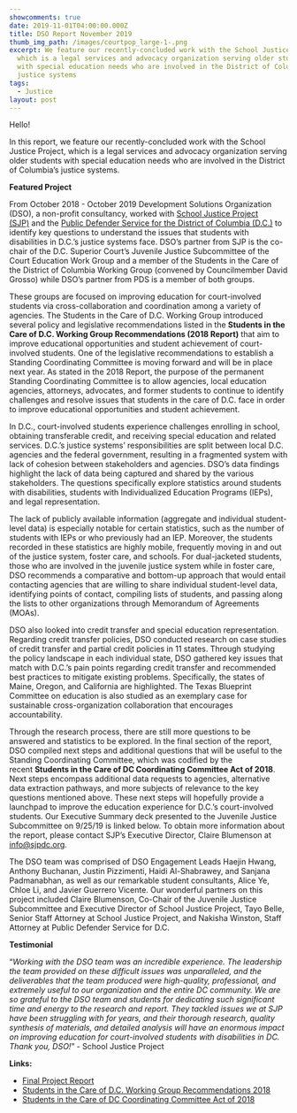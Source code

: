 ```yaml
---
showcomments: true
date: 2019-11-01T04:00:00.000Z
title: DSO Report November 2019
thumb_img_path: /images/courtpop_large-1-.png
excerpt: We feature our recently-concluded work with the School Justice Project,
  which is a legal services and advocacy organization serving older students
  with special education needs who are involved in the District of Columbia’s
  justice systems
tags:
  - Justice
layout: post
---
```

Hello!

In this report, we feature our recently-concluded work with the School Justice Project, which is a legal services and advocacy organization serving older students with special education needs who are involved in the District of Columbia’s justice systems.

**Featured Project**

From October 2018 - October 2019 Development Solutions Organization (DSO), a non-profit consultancy, worked with [School Justice Project (SJP)](http://www.sjpdc.org/) and the [Public Defender Service for the District of Columbia (D.C.)](https://www.pdsdc.org/) to identify key questions to understand the issues that students with disabilities in D.C.’s justice systems face. DSO’s partner from SJP is the co-chair of the D.C. Superior Court’s Juvenile Justice Subcommittee of the Court Education Work Group and a member of the Students in the Care of the District of Columbia Working Group (convened by Councilmember David Grosso) while DSO’s partner from PDS is a member of both groups. 

These groups are focused on improving education for court-involved students via cross-collaboration and coordination among a variety of agencies. The Students in the Care of D.C. Working Group introduced several policy and legislative recommendations listed in the **Students in the Care of D.C. Working Group Recommendations (2018 Report)** that aim to improve educational opportunities and student achievement of court-involved students. One of the legislative recommendations to establish a Standing Coordinating Committee is moving forward and will be in place next year. As stated in the 2018 Report, the purpose of the permanent Standing Coordinating Committee is to allow agencies, local education agencies, attorneys, advocates, and former students to continue to identify challenges and resolve issues that students in the care of D.C. face in order to improve educational opportunities and student achievement.

In D.C., court-involved students experience challenges enrolling in school, obtaining transferable credit, and receiving special education and related services. D.C.’s justice systems’ responsibilities are split between local D.C. agencies and the federal government, resulting in a fragmented system with lack of cohesion between stakeholders and agencies. DSO’s data findings highlight the lack of data being captured and shared by the various stakeholders. The questions specifically explore statistics around students with disabilities, students with Individualized Education Programs (IEPs), and legal representation.

The lack of publicly available information (aggregate and individual student-level data) is especially notable for certain statistics, such as the number of students with IEPs or who previously had an IEP. Moreover, the students recorded in these statistics are highly mobile, frequently moving in and out of the justice system, foster care, and schools. For dual-jacketed students, those who are involved in the juvenile justice system while in foster care, DSO recommends a comparative and bottom-up approach that would entail contacting agencies that are willing to share individual student-level data, identifying points of contact, compiling lists of students, and passing along the lists to other organizations through Memorandum of Agreements (MOAs).

DSO also looked into credit transfer and special education representation. Regarding credit transfer policies, DSO conducted research on case studies of credit transfer and partial credit policies in 11 states. Through studying the policy landscape in each individual state, DSO gathered key issues that match with D.C.’s pain points regarding credit transfer and recommended best practices to mitigate existing problems. Specifically, the states of Maine, Oregon, and California are highlighted. The Texas Blueprint Committee on education is also studied as an exemplary case for sustainable cross-organization collaboration that encourages accountability.

Through the research process, there are still more questions to be answered and statistics to be explored. In the final section of the report, DSO compiled next steps and additional questions that will be useful to the Standing Coordinating Committee, which was codified by the recent **Students in the Care of DC Coordinating Committee Act of 2018**. Next steps encompass additional data requests to agencies, alternative data extraction pathways, and more subjects of relevance to the key questions mentioned above. These next steps will hopefully provide a launchpad to improve the education experience for D.C.’s court-involved students. Our Executive Summary deck presented to the Juvenile Justice Subcommittee on 9/25/19 is linked below. To obtain more information about the report, please contact SJP’s Executive Director, Claire Blumenson at info@sjpdc.org.

The DSO team was comprised of DSO Engagement Leads Haejin Hwang, Anthony Buchanan, Justin Pizzimenti, Haidi Al-Shabrawey, and Sanjana Padmanabhan, as well as our remarkable student consultants, Alice Ye, Chloe Li, and Javier Guerrero Vicente. Our wonderful partners on this project included Claire Blumenson, Co-Chair of the Juvenile Justice Subcommittee and Executive Director of School Justice Project, Tayo Belle, Senior Staff Attorney at School Justice Project, and Nakisha Winston, Staff Attorney at Public Defender Service for D.C.

**Testimonial**

“*Working with the DSO team was an incredible experience. The leadership the team provided on these difficult issues was unparalleled, and the deliverables that the team produced were high-quality, professional, and extremely useful to our organization and the entire DC community. We are so grateful to the DSO team and students for dedicating such significant time and energy to the research and report. They tackled issues we at SJP have been struggling with for years, and their thorough research, quality synthesis of materials, and detailed analysis will have an enormous impact on improving education for court-involved students with disabilities in DC. Thank you, DSO!*” - School Justice Project

**Links:**

* [Final Project Report](https://docs.google.com/presentation/d/1LBUaTOwlYe-F2GRYM9j0Ea3EBD6k08nnyhITHTgGhXA/edit#slide=id.p)
* [Students in the Care of D.C. Working Group Recommendations 2018](https://bit.ly/36urbdG)
* [Students in the Care of DC Coordinating Committee Act of 2018](http://www.davidgrosso.org/grosso-analysis/2018/9/18/students-in-the-care-of-dc-coordinating-committee-act-of-2018)